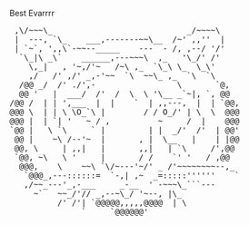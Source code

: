 Best Evarrrr
<pre>
 ,\/~~~\_                            _/~~~~\
 |  ---, `\_    ___,-------~~\__  /~' ,,''  |
 | `~`, ',,\`-~~--_____    ---  - /, ,--/ '/'
  `\_|\ _\`    ______,---~~~\  ,_   '\_/' /'
    \,_|   , '~,/'~   /~\ ,_  `\_\ \_  \_\'
    ,/   /' ,/' _,-'~~  `\  ~~\_ ,_  `\  `\
  /@@ _/  /' ./',-                 \       `@,
  @@ '   |  ___/  /'  /  \  \ '\__ _`~|, `, @@
/@@ /  | | ',___  |  |    `  | ,,---,  |  | `@@,
@@@ \  | | \ \O_`\ |        / / O_/' | \  \  @@@
@@@ |  | `| '   ~ / ,          ~     /  |    @@@
`@@ |   \ `\     ` |         | |  _/'  /'  | @@'
 @@ |    ~\ /--'~  |       , |  \__   |    | |@@
 @@, \     | ,,|   |       ,,|   | `\     /',@@
 `@@, ~\   \ '     |       / /    `' '   / ,@@
  @@@,    \    ~~\ `\/~---'~/' _ /'~~~~~~~~--,_
   `@@@_,---::::::=  `-,| ,~  _=:::::''''''    `
   ,/~~_---'_,-___     _-__  ' -~~~\_```---
     ~`   ~~_/'// _,--~\_/ '~--, |\_
          /' /'| `@@@@@,,,,,@@@@  | \      
               `     `@@@@@@'

</pre>